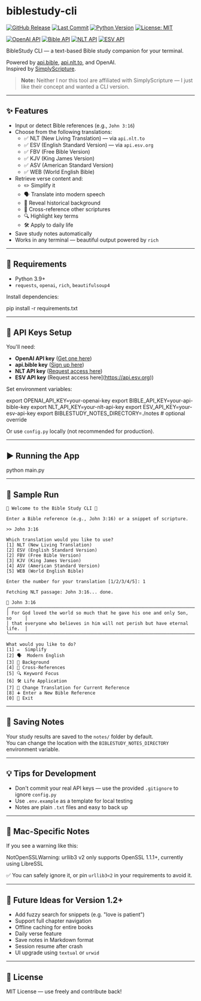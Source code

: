 # biblestudy-cli

[![GitHub Release](https://img.shields.io/github/v/release/labrack/biblestudy-cli)](https://github.com/labrack/biblestudy-cli/releases)
[![Last Commit](https://img.shields.io/github/last-commit/labrack/biblestudy-cli)](https://github.com/labrack/biblestudy-cli/commits/main)
[![Python Version](https://img.shields.io/badge/python-3.9%2B-blue)](https://www.python.org/)
[![License: MIT](https://img.shields.io/github/license/labrack/biblestudy-cli)](https://github.com/labrack/biblestudy-cli/blob/main/LICENSE)

[![OpenAI API](https://img.shields.io/badge/API-OpenAI-lightblue.svg)](https://openai.com/)
[![Bible API](https://img.shields.io/badge/API-api.bible-lightblue.svg)](https://docs.api.bible/)
[![NLT API](https://img.shields.io/badge/API-api.nlt.to-lightblue.svg)](https://api.nlt.to/)
[![ESV API](https://img.shields.io/badge/API-api.esv.org-lightblue.svg)](https://api.esv.org/)

BibleStudy CLI — a text-based Bible study companion for your terminal.

Powered by [api.bible](https://docs.api.bible/), [api.nlt.to](https://api.nlt.to), and OpenAI.  
Inspired by [SimplyScripture](https://mysimplyscripture.com/).

> **Note:** Neither I nor this tool are affiliated with SimplyScripture — I just like their concept and wanted a CLI version.

---

## ✨ Features

- Input or detect Bible references (e.g., `John 3:16`)
- Choose from the following translations:
  - ✅ NLT (New Living Translation) — via `api.nlt.to`
  - ✅ ESV (English Standard Version) — via `api.esv.org`
  - ✅ FBV (Free Bible Version)
  - ✅ KJV (King James Version)
  - ✅ ASV (American Standard Version)
  - ✅ WEB (World English Bible)
- Retrieve verse content and:
  - ✏️ Simplify it
  - 🗣️ Translate into modern speech
  - 🏺 Reveal historical background
  - 🔗 Cross-reference other scriptures
  - 🔍 Highlight key terms
  - 🛠️ Apply to daily life
- Save study notes automatically
- Works in any terminal — beautiful output powered by `rich`

---

## 🚀 Requirements

- Python 3.9+
- `requests`, `openai`, `rich`, `beautifulsoup4`

Install dependencies:

pip install -r requirements.txt

---

## 🔐 API Keys Setup

You'll need:

- **OpenAI API key** ([Get one here](https://platform.openai.com/account/api-keys))
- **api.bible key** ([Sign up here](https://docs.api.bible/))
- **NLT API key** ([Request access here](https://api.nlt.to/))
- **ESV API key** (Request access here](https://api.esv.org))

Set environment variables:

export OPENAI_API_KEY=your-openai-key
export BIBLE_API_KEY=your-api-bible-key
export NLT_API_KEY=your-nlt-api-key
export ESV_API_KEY=your-esv-api-key
export BIBLESTUDY_NOTES_DIRECTORY=./notes  # optional override

Or use `config.py` locally (not recommended for production).

---

## ▶️ Running the App

python main.py

---

## 💬 Sample Run
```
📖 Welcome to the Bible Study CLI 📖

Enter a Bible reference (e.g., John 3:16) or a snippet of scripture.

>> John 3:16

Which translation would you like to use?
[1] NLT (New Living Translation)
[2] ESV (English Standard Version)
[2] FBV (Free Bible Version)
[3] KJV (King James Version)
[4] ASV (American Standard Version)
[5] WEB (World English Bible)

Enter the number for your translation [1/2/3/4/5]: 1

Fetching NLT passage: John 3:16... done.

📜 John 3:16
╭────────────────────────────────────────────────────────────────────────────╮
│ For God loved the world so much that he gave his one and only Son, so     │
│ that everyone who believes in him will not perish but have eternal life.  │
╰────────────────────────────────────────────────────────────────────────────╯

What would you like to do?
[1] ✏️  Simplify
[2] 🗣️  Modern English
[3] 🏺 Background
[4] 🔗 Cross-References
[5] 🔍 Keyword Focus
[6] 🛠️ Life Application
[7] 🔄 Change Translation for Current Reference
[8] ➕ Enter a New Bible Reference
[0] 🚪 Exit
```
---

## 💾 Saving Notes

Your study results are saved to the `notes/` folder by default.  
You can change the location with the `BIBLESTUDY_NOTES_DIRECTORY` environment variable.

---

## 💡 Tips for Development

- Don't commit your real API keys — use the provided `.gitignore` to ignore `config.py`
- Use `.env.example` as a template for local testing
- Notes are plain `.txt` files and easy to back up

---

## 🍎 Mac-Specific Notes

If you see a warning like this:

NotOpenSSLWarning: urllib3 v2 only supports OpenSSL 1.1.1+, currently using LibreSSL

✅ You can safely ignore it, or pin `urllib3<2` in your requirements to avoid it.

---

## 🔮 Future Ideas for Version 1.2+

- Add fuzzy search for snippets (e.g. "love is patient")
- Support full chapter navigation
- Offline caching for entire books
- Daily verse feature
- Save notes in Markdown format
- Session resume after crash
- UI upgrade using `textual` or `urwid`

---

## 📜 License

MIT License — use freely and contribute back!
